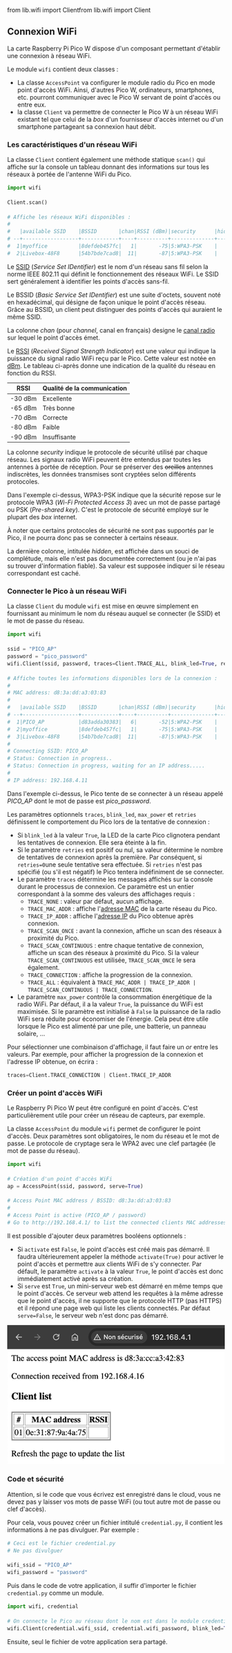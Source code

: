 from lib.wifi import Clientfrom lib.wifi import Client

## Connexion WiFi

La carte Raspberry Pi Pico W dispose d'un composant permettant d'établir une connexion à
réseau WiFi.

Le module `wifi` contient deux classes :

- La classe `AccessPoint` va configurer le module radio du Pico en mode point d'accès WiFi.
Ainsi, d'autres Pico W, ordinateurs, smartphones, etc. pourront communiquer avec le Pico W
servant de point d'accès ou entre eux.
- la classe `Client` va permettre de connecter le Pico W à un réseau WiFi existant tel que
celui de la _box_ d'un fournisseur d'accès internet ou d'un smartphone partageant sa
connexion haut débit.

### Les caractéristiques d'un réseau WiFi

La classe `Client` contient également une méthode statique `scan()` qui affiche sur la console
un tableau donnant des informations sur tous les réseaux à portée de l'antenne WiFi du Pico.

```python
import wifi

Client.scan()

# Affiche les réseaux WiFi disponibles :
#
#   |available SSID    |BSSID       |chan|RSSI (dBm)|security      |hidden
# --+------------------+------------+----+----------+--------------+------
#  1|myoffice          |8defdeb457fc|   1|       -75|5:WPA3-PSK    |     3
#  2|Livebox-48F8      |54b7bde7cad8|  11|       -87|5:WPA3-PSK    |     2
```

Le [SSID](https://fr.wikipedia.org/wiki/Service_set_identifier) (_Service Set IDentifier_)
est le nom d'un réseau sans fil selon la norme IEEE 802.11 qui définit le fonctionnement
des réseaux WiFi.
Le SSID sert généralement à identifier les points d'accès sans-fil.

Le BSSID (_Basic Service Set IDentifier_) est une suite d'octets, souvent noté en hexadécimal,
qui désigne de façon unique le point d'accès réseau. Grâce au BSSID, un client peut distinguer
des points d'accès qui auraient le même SSID.

La colonne *chan* (pour _channel_, canal en français) designe 
le [canal radio](https://fr.wikipedia.org/wiki/Liste_des_canaux_Wi-Fi)
sur lequel le point d'accès émet.

Le [RSSI](https://fr.wikipedia.org/wiki/Received_signal_strength_indicator) 
(_Received Signal Strength Indicator_) est une valeur qui indique la puissance du signal
radio WiFi reçu par le Pico.
Cette valeur est notée en [dBm](https://fr.wikipedia.org/wiki/DBm).
Le tableau ci-après donne une indication de la qualité du réseau en fonction du RSSI.

| RSSI    | Qualité de la communication | 
|---------|-----------------------------|
| -30 dBm | Excellente                  |
| -65 dBm | Très bonne                  |
| -70 dBm | Correcte                    |
| -80 dBm | Faible                      |
| -90 dBm | Insuffisante                |

La colonne *security* indique le protocole de sécurité utilisé par chaque réseau.
Les signaux radio WiFi peuvent être entendus par toutes les antennes à portée de réception.
Pour se préserver des ~~oreilles~~ antennes indiscrètes, les données transmises sont cryptées
selon différents protocoles.

Dans l'exemple ci-dessus, WPA3-PSK indique que la sécurité repose sur le protocole 
WPA3 (_Wi-Fi Protected Access 3_) avec un mot de passe partagé ou PSK (_Pre-shared key_).
C'est le protocole de sécurité employé sur le plupart des _box_ internet.

À noter que certains protocoles de sécurité ne sont pas supportés par le Pico, il ne pourra
donc pas se connecter à certains réseaux.

La dernière colonne, intitulée *hidden*, est affichée dans un souci de complétude, mais elle
n'est pas documentée correctement (ou je n'ai pas su trouver d'information fiable).
Sa valeur est supposée indiquer si le réseau correspondant est caché.

### Connecter le Pico à un réseau WiFi

La classe `Client` du module `wifi` est mise en œuvre simplement en fournissant au minimum
le nom du réseau auquel se connecter (le SSID) et le mot de passe du réseau.

```python
import wifi

ssid = "PICO_AP"
password = "pico_password"
wifi.Client(ssid, password, traces=Client.TRACE_ALL, blink_led=True, retries=2, max_power=True)

# Affiche toutes les informations disponibles lors de la connexion :
#
# MAC address: d8:3a:dd:a3:03:83
#
#   |available SSID    |BSSID       |chan|RSSI (dBm)|security      |hidden
# --+------------------+------------+----+----------+--------------+------
#  1|PICO_AP           |d83adda30383|   6|       -52|5:WPA2-PSK    |     3
#  2|myoffice          |8defdeb457fc|   1|       -75|5:WPA3-PSK    |     3
#  3|Livebox-48F8      |54b7bde7cad8|  11|       -87|5:WPA3-PSK    |     2
#
# Connecting SSID: PICO_AP
# Status: Connection in progress..
# Status: Connection in progress, waiting for an IP address.....
#
# IP address: 192.168.4.11
```

Dans l'exemple ci-dessus, le Pico tente de se connecter à un réseau appelé _PICO_AP_
dont le mot de passe est _pico_password_.

Les paramètres optionnels `traces`, `blink_led`, `max_power` et `retries` définissent 
le comportement du Pico lors de la tentative de connexion :

- Si `blink_led` à la valeur `True`, la LED de la carte Pico clignotera pendant les tentatives
de connexion. Elle sera éteinte à la fin.
- Si le paramètre `retries` est positif ou nul, sa valeur détermine le nombre de tentatives
de connexion après la première. Par conséquent, si `retries=0`une seule tentative 
sera effectuée. Si `retries` n'est pas spécifié (ou s'il est négatif) le Pico tentera
indéfiniment de se connecter.
- Le paramètre `traces` détermine les messages affichés sur la console durant le processus
de connexion. Ce paramètre est un entier correspondant à la somme des valeurs des
affichages requis :
    - `TRACE_NONE` : valeur par défaut, aucun affichage.
    - `TRACE_MAC_ADDR` : affiche l'[adresse MAC](https://fr.wikipedia.org/wiki/Adresse_MAC)
  de la carte réseau du Pico.
    - `TRACE_IP_ADDR` : affiche l'[adresse IP](https://fr.wikipedia.org/wiki/Adresse_IP) 
  du Pico obtenue après connexion.
    - `TRACE_SCAN_ONCE` : avant la connexion, affiche un scan des réseaux à proximité du Pico.
    - `TRACE_SCAN_CONTINUOUS` : entre chaque tentative de connexion, affiche un scan 
  des réseaux à proximité du Pico. Si la valeur `TRACE_SCAN_CONTINUOUS` est utilisée,
  `TRACE_SCAN_ONCE` le sera également.
    - `TRACE_CONNECTION` : affiche la progression de la connexion.
    - `TRACE_ALL` : équivalent à `TRACE_MAC_ADDR | TRACE_IP_ADDR | TRACE_SCAN_CONTINUOUS | TRACE_CONNECTION`.
- Le paramètre `max_power` contrôle la consommation énergétique de la radio WiFi. Par défaut,
il a la valeur `True`, la puissance du WiFi est maximisée.
Si le paramètre est initialisé à `False` la puissance de la radio WiFi sera réduite pour 
économiser de l'énergie. Cela peut être utile lorsque le Pico est alimenté par une pile, 
une batterie, un panneau solaire, ...

Pour sélectionner une combinaison d'affichage, il faut faire un _or_ entre les valeurs.
Par exemple, pour afficher la progression de la connexion et l'adresse IP obtenue, on écrira :
```python
traces=Client.TRACE_CONNECTION | Client.TRACE_IP_ADDR
```

### Créer un point d'accès WiFi

Le Raspberry Pi Pico W peut être configuré en point d'accès.
C'est particulièrement utile pour créer un réseau de capteurs, par exemple.

La classe `AccessPoint` du module `wifi` permet de configurer le point d'accès.
Deux paramètres sont obligatoires, le nom du réseau et le mot de passe. Le protocole de
cryptage sera le WPA2 avec une clef partagée (le mot de passe du réseau).

```python
import wifi

# Création d'un point d'accès WiFi
ap = AccessPoint(ssid, password, serve=True)

# Access Point MAC address / BSSID: d8:3a:dd:a3:03:83
# 
# Access Point is active (PICO_AP / password)
# Go to http://192.168.4.1/ to list the connected clients MAC addresses
```

Il est possible d'ajouter deux paramètres booléens optionnels :

- Si `activate` est `False`, le point d'accès est créé mais pas démarré.
Il faudra ultérieurement appeler la méthode `activate(True)` pour activer le point d'accès
et permettre aux clients WiFi de s'y connecter. 
Par défault, le paramètre `activate` à la valeur `True`, le point d'accès est donc immédiatement 
activé après sa création.
- Si `serve` est `True`, un mini-serveur web est démarré en même temps que le point d'accès.
Ce serveur web attend les requêtes à la même adresse que le point d'accès, il ne supporte que
le protocole HTTP (pas HTTPS) et il répond une page web qui liste les clients connectés.
Par défaut `serve=False`, le serveur web n'est donc pas démarré.

![La page web renvoyée par le point d'accès WiFi](assets/AP_web.jpg)

### Code et sécurité

Attention, si le code que vous écrivez est enregistré dans le cloud, vous ne devez pas y laisser
vos mots de passe WiFi (ou tout autre mot de passe ou clef d'accès).

Pour cela, vous pouvez créer un fichier intitulé `credential.py`, il contient les informations
à ne pas divulguer.
Par exemple :

```python
# Ceci est le fichier credential.py
# Ne pas divulguer

wifi_ssid = "PICO_AP"
wifi_password = "password"
```

Puis dans le code de votre application, il suffir d'importer le fichier `credential.py` comme un
module.

```python
import wifi, credential

# On connecte le Pico au réseau dont le nom est dans le module credential
wifi.Client(credential.wifi_ssid, credential.wifi_password, blink_led=True, retries=2, max_power=True)
```

Ensuite, seul le fichier de votre application sera partagé.
